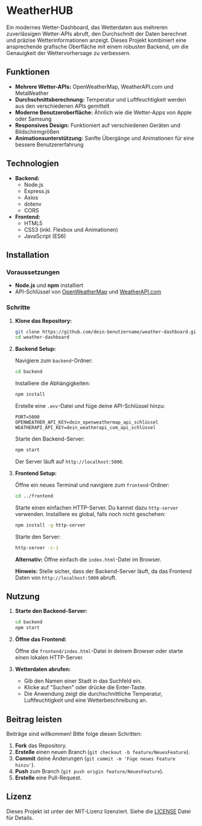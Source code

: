 # WeatherHUB

Ein modernes Wetter-Dashboard, das Wetterdaten aus mehreren zuverlässigen Wetter-APIs abruft, den Durchschnitt der Daten berechnet und präzise Wetterinformationen anzeigt. Dieses Projekt kombiniert eine ansprechende grafische Oberfläche mit einem robusten Backend, um die Genauigkeit der Wettervorhersage zu verbessern.

## Funktionen

- **Mehrere Wetter-APIs:** OpenWeatherMap, WeatherAPI.com und MetaWeather
- **Durchschnittsberechnung:** Temperatur und Luftfeuchtigkeit werden aus den verschiedenen APIs gemittelt
- **Moderne Benutzeroberfläche:** Ähnlich wie die Wetter-Apps von Apple oder Samsung
- **Responsives Design:** Funktioniert auf verschiedenen Geräten und Bildschirmgrößen
- **Animationsunterstützung:** Sanfte Übergänge und Animationen für eine bessere Benutzererfahrung

## Technologien

- **Backend:**
  - Node.js
  - Express.js
  - Axios
  - dotenv
  - CORS
- **Frontend:**
  - HTML5
  - CSS3 (inkl. Flexbox und Animationen)
  - JavaScript (ES6)

## Installation

### Voraussetzungen

- **Node.js** und **npm** installiert
- API-Schlüssel von [OpenWeatherMap](https://openweathermap.org/api) und [WeatherAPI.com](https://www.weatherapi.com/)

### Schritte

1. **Klone das Repository:**

    ```bash
    git clone https://github.com/dein-benutzername/weather-dashboard.git
    cd weather-dashboard
    ```

2. **Backend Setup:**

    Navigiere zum `backend`-Ordner:

    ```bash
    cd backend
    ```

    Installiere die Abhängigkeiten:

    ```bash
    npm install
    ```

    Erstelle eine `.env`-Datei und füge deine API-Schlüssel hinzu:

    ```env
    PORT=5000
    OPENWEATHER_API_KEY=dein_openweathermap_api_schlüssel
    WEATHERAPI_API_KEY=dein_weatherapi_com_api_schlüssel
    ```

    Starte den Backend-Server:

    ```bash
    npm start
    ```

    Der Server läuft auf `http://localhost:5000`.

3. **Frontend Setup:**

    Öffne ein neues Terminal und navigiere zum `frontend`-Ordner:

    ```bash
    cd ../frontend
    ```

    Starte einen einfachen HTTP-Server. Du kannst dazu `http-server` verwenden. Installiere es global, falls noch nicht geschehen:

    ```bash
    npm install -g http-server
    ```

    Starte den Server:

    ```bash
    http-server -c-1
    ```

    **Alternativ:** Öffne einfach die `index.html`-Datei im Browser.

    **Hinweis:** Stelle sicher, dass der Backend-Server läuft, da das Frontend Daten von `http://localhost:5000` abruft.

## Nutzung

1. **Starte den Backend-Server:**

    ```bash
    cd backend
    npm start
    ```

2. **Öffne das Frontend:**

    Öffne die `frontend/index.html`-Datei in deinem Browser oder starte einen lokalen HTTP-Server.

3. **Wetterdaten abrufen:**

    - Gib den Namen einer Stadt in das Suchfeld ein.
    - Klicke auf "Suchen" oder drücke die Enter-Taste.
    - Die Anwendung zeigt die durchschnittliche Temperatur, Luftfeuchtigkeit und eine Wetterbeschreibung an.

## Beitrag leisten

Beiträge sind willkommen! Bitte folge diesen Schritten:

1. **Fork** das Repository.
2. **Erstelle** einen neuen Branch (`git checkout -b feature/NeuesFeature`).
3. **Commit** deine Änderungen (`git commit -m 'Füge neues Feature hinzu'`).
4. **Push** zum Branch (`git push origin feature/NeuesFeature`).
5. **Erstelle** eine Pull-Request.

## Lizenz

Dieses Projekt ist unter der MIT-Lizenz lizenziert. Siehe die [LICENSE](LICENSE) Datei für Details.
